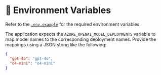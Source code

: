 # 🔑 Environment Variables

Refer to the [`.env.example`](../src/.env.example) for the required environment variables.

The application expects the `AZURE_OPENAI_MODEL_DEPLOYMENTS` variable to map model names to the corresponding deployment names. Provide the mappings using a JSON string like the following:

```json
{
  "gpt-4o": "gpt-4o",
  "o4-mini": "o4-mini"
}
